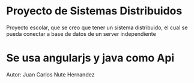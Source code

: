 # Proyecto de Sistemas Distribuidos

Proyecto escolar, que se creo que tener un sistema distribuido, el cual se pueda conectar a base de datos de un server independiente

# Se usa angularjs y java como Api

Autor: Juan Carlos Nute Hernandez
